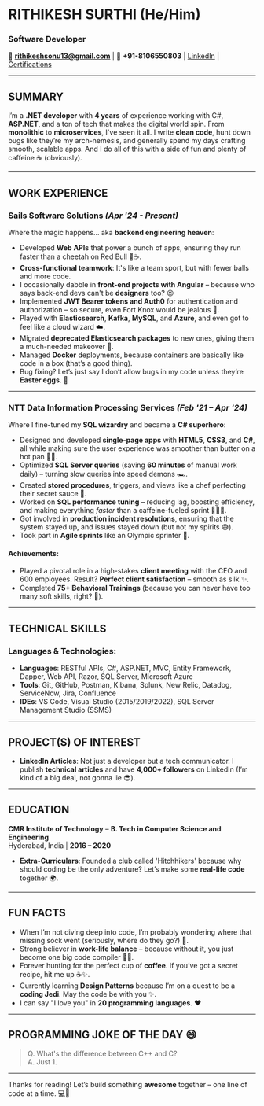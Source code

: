 # **RITHIKESH SURTHI** (He/Him)  
### **Software Developer**  
📧 **rithikeshsonu13@gmail.com** | 📱 **+91-8106550803** | [LinkedIn](https://www.linkedin.com/in/rithikesh-surthi) | [Certifications](#)


---

## **SUMMARY**

I’m a **.NET developer** with **4 years** of experience working with C#, **ASP.NET**, and a ton of tech that makes the digital world spin. From **monolithic** to **microservices**, I've seen it all. I write **clean code**, hunt down bugs like they’re my arch-nemesis, and generally spend my days crafting smooth, scalable apps. And I do all of this with a side of fun and plenty of caffeine ☕ (obviously).

---

## **WORK EXPERIENCE**

### **Sails Software Solutions** *(Apr '24 - Present)*  
Where the magic happens… aka **backend engineering heaven**:

- Developed **Web APIs** that power a bunch of apps, ensuring they run faster than a cheetah on Red Bull 🐆☕.
- **Cross-functional teamwork**: It's like a team sport, but with fewer balls and more code.
- I occasionally dabble in **front-end projects with Angular** – because who says back-end devs can't be **designers** too? 😉
- Implemented **JWT Bearer tokens and Auth0** for authentication and authorization – so secure, even Fort Knox would be jealous 🔐.
- Played with **Elasticsearch**, **Kafka**, **MySQL**, and **Azure**, and even got to feel like a cloud wizard ☁️.
- Migrated **deprecated Elasticsearch packages** to new ones, giving them a much-needed makeover 💅.
- Managed **Docker** deployments, because containers are basically like code in a box (that’s a good thing).
- Bug fixing? Let’s just say I don’t allow bugs in my code unless they’re **Easter eggs**. 🐞

---

### **NTT Data Information Processing Services** *(Feb '21 – Apr '24)*  
Where I fine-tuned my **SQL wizardry** and became a **C# superhero**:

- Designed and developed **single-page apps** with **HTML5**, **CSS3**, and **C#**, all while making sure the user experience was smoother than butter on a hot pan 🍞🧈.
- Optimized **SQL Server queries** (saving **60 minutes** of manual work daily) – turning slow queries into speed demons 🏎️.
- Created **stored procedures**, triggers, and views like a chef perfecting their secret sauce 🍲.
- Worked on **SQL performance tuning** – reducing lag, boosting efficiency, and making everything *faster* than a caffeine-fueled sprint 🏃‍♂️💨.
- Got involved in **production incident resolutions**, ensuring that the system stayed up, and issues stayed down (but not my spirits 😅).
- Took part in **Agile sprints** like an Olympic sprinter 🏅.

#### **Achievements**:  
- Played a pivotal role in a high-stakes **client meeting** with the CEO and 600 employees. Result? **Perfect client satisfaction** – smooth as silk ✨.
- Completed **75+ Behavioral Trainings** (because you can never have too many soft skills, right? 💼).

---

## **TECHNICAL SKILLS**

### **Languages & Technologies**:
- **Languages**: RESTful APIs, C#, ASP.NET, MVC, Entity Framework, Dapper, Web API, Razor, SQL Server, Microsoft Azure
- **Tools**: Git, GitHub, Postman, Kibana, Splunk, New Relic, Datadog, ServiceNow, Jira, Confluence
- **IDEs**: VS Code, Visual Studio (2015/2019/2022), SQL Server Management Studio (SSMS)

---

## **PROJECT(S) OF INTEREST**  

- **LinkedIn Articles**: Not just a developer but a tech communicator. I publish **technical articles** and have **4,000+ followers** on LinkedIn (I’m kind of a big deal, not gonna lie 😎).

---

## **EDUCATION**

**CMR Institute of Technology** – **B. Tech in Computer Science and Engineering**  
Hyderabad, India | **2016 – 2020**  

- **Extra-Curriculars**: Founded a club called 'Hitchhikers' because why should coding be the only adventure? Let’s make some **real-life code** together 🌍.

---

## **FUN FACTS**  

- When I’m not diving deep into code, I’m probably wondering where that missing sock went (seriously, where do they go?) 🧦.
- Strong believer in **work-life balance** – because without it, you just become one big code compiler 🧑‍💻.
- Forever hunting for the perfect cup of **coffee**. If you’ve got a secret recipe, hit me up ☕✨.
- Currently learning **Design Patterns** because I’m on a quest to be a **coding Jedi**. May the code be with you ✨.
- I can say "I love you" in **20 programming languages**. ❤️

---

## **PROGRAMMING JOKE OF THE DAY** 😄

> Q. What's the difference between C++ and C?  
> A. Just 1.


---

Thanks for reading! Let’s build something **awesome** together – one line of code at a time. 💻🚀

